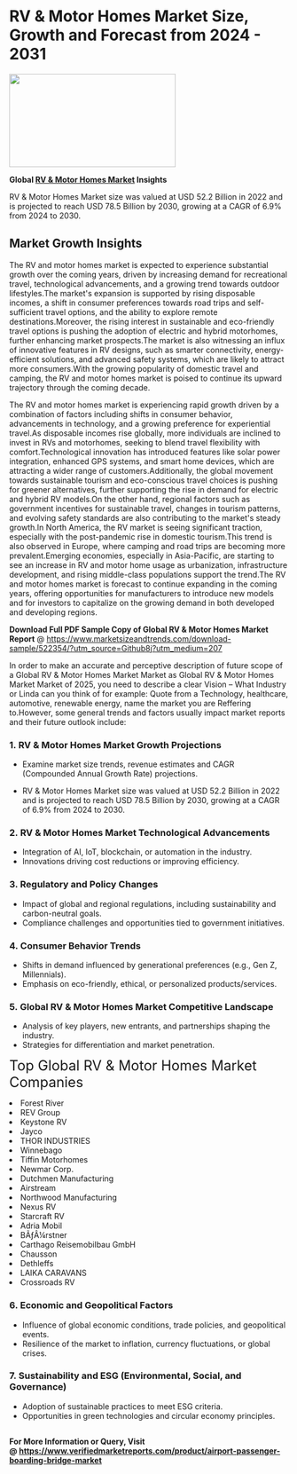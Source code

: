 <H1>RV & Motor Homes Market Size, Growth and Forecast from 2024 - 2031</H1><img class="aligncenter size-medium wp-image-584254" src="https://thirdeyenews.in/wp-content/uploads/2024/09/Global-Market-Research-300x168.jpeg" alt="" width="300" height="168" /><p><strong>Global&nbsp;<a href="https://www.marketsizeandtrends.com/download-sample/522354/?utm_source=Github8j?utm_medium=207">RV & Motor Homes Market</a> Insights</strong></p><p>RV & Motor Homes Market size was valued at USD 52.2 Billion in 2022 and is projected to reach USD 78.5 Billion by 2030, growing at a CAGR of 6.9% from 2024 to 2030.</p><p><h2>Market Growth Insights</h2> <p>The RV and motor homes market is expected to experience substantial growth over the coming years, driven by increasing demand for recreational travel, technological advancements, and a growing trend towards outdoor lifestyles.The market's expansion is supported by rising disposable incomes, a shift in consumer preferences towards road trips and self-sufficient travel options, and the ability to explore remote destinations.Moreover, the rising interest in sustainable and eco-friendly travel options is pushing the adoption of electric and hybrid motorhomes, further enhancing market prospects.The market is also witnessing an influx of innovative features in RV designs, such as smarter connectivity, energy-efficient solutions, and advanced safety systems, which are likely to attract more consumers.With the growing popularity of domestic travel and camping, the RV and motor homes market is poised to continue its upward trajectory through the coming decade.</p> <p>The RV and motor homes market is experiencing rapid growth driven by a combination of factors including shifts in consumer behavior, advancements in technology, and a growing preference for experiential travel.As disposable incomes rise globally, more individuals are inclined to invest in RVs and motorhomes, seeking to blend travel flexibility with comfort.Technological innovation has introduced features like solar power integration, enhanced GPS systems, and smart home devices, which are attracting a wider range of customers.Additionally, the global movement towards sustainable tourism and eco-conscious travel choices is pushing for greener alternatives, further supporting the rise in demand for electric and hybrid RV models.On the other hand, regional factors such as government incentives for sustainable travel, changes in tourism patterns, and evolving safety standards are also contributing to the market's steady growth.In North America, the RV market is seeing significant traction, especially with the post-pandemic rise in domestic tourism.This trend is also observed in Europe, where camping and road trips are becoming more prevalent.Emerging economies, especially in Asia-Pacific, are starting to see an increase in RV and motor home usage as urbanization, infrastructure development, and rising middle-class populations support the trend.The RV and motor homes market is forecast to continue expanding in the coming years, offering opportunities for manufacturers to introduce new models and for investors to capitalize on the growing demand in both developed and developing regions.</p> <p><span class=""><strong>Download Full PDF Sample Copy of Global RV & Motor Homes Market Report</strong> @ <a href="https://www.marketsizeandtrends.com/download-sample/522354/?utm_source=Github8j?utm_medium=207" target="_blank">https://www.marketsizeandtrends.com/download-sample/522354/?utm_source=Github8j?utm_medium=207</a></span></p><p>In order to make an accurate and perceptive description of future scope of a Global&nbsp;RV & Motor Homes Market Market as Global&nbsp;RV & Motor Homes Market Market of 2025, you need to describe a clear Vision &ndash; What Industry or Linda can you think of for example: Quote from a Technology, healthcare, automotive, renewable energy, name the market you are Reffering to.However, some general trends and factors usually impact market reports and their future outlook include:</p><h3>1.&nbsp;<strong>RV & Motor Homes Market Growth Projections</strong></h3><ul><li>Examine market size trends, revenue estimates and CAGR (Compounded Annual Growth Rate) projections.</li><li><p>RV & Motor Homes Market size was valued at USD 52.2 Billion in 2022 and is projected to reach USD 78.5 Billion by 2030, growing at a CAGR of 6.9% from 2024 to 2030.</p></li></ul><h3>2.&nbsp;<strong>RV & Motor Homes Market Technological Advancements</strong></h3><ul><li>Integration of AI, IoT, blockchain, or automation in the industry.</li><li>Innovations driving cost reductions or improving efficiency.</li></ul><h3>3.&nbsp;<strong>Regulatory and Policy Changes</strong></h3><ul><li>Impact of global and regional regulations, including sustainability and carbon-neutral goals.</li><li>Compliance challenges and opportunities tied to government initiatives.</li></ul><h3>4.&nbsp;<strong>Consumer Behavior Trends</strong></h3><ul><li>Shifts in demand influenced by generational preferences (e.g., Gen Z, Millennials).</li><li>Emphasis on eco-friendly, ethical, or personalized products/services.</li></ul><h3>5.&nbsp;<strong>Global RV & Motor Homes Market Competitive Landscape</strong></h3><ul><li>Analysis of key players, new entrants, and partnerships shaping the industry.</li><li>Strategies for differentiation and market penetration.</li></ul><p data-pm-slice="1 1 []"><span style="color: inherit; font-family: inherit; font-size: 25px;">Top Global RV & Motor Homes Market Companies</span></p><div class="" data-test-id=""><p><li>Forest River</li><li> REV Group</li><li> Keystone RV</li><li> Jayco</li><li> THOR INDUSTRIES</li><li> Winnebago</li><li> Tiffin Motorhomes</li><li> Newmar Corp.</li><li> Dutchmen Manufacturing</li><li> Airstream</li><li> Northwood Manufacturing</li><li> Nexus RV</li><li> Starcraft RV</li><li> Adria Mobil</li><li> BÃƒÂ¼rstner</li><li> Carthago Reisemobilbau GmbH</li><li> Chausson</li><li> Dethleffs</li><li> LAIKA CARAVANS</li><li> Crossroads RV</li></p></div><h3>6.&nbsp;<strong>Economic and Geopolitical Factors</strong></h3><ul><li>Influence of global economic conditions, trade policies, and geopolitical events.</li><li>Resilience of the market to inflation, currency fluctuations, or global crises.</li></ul><h3>7.&nbsp;<strong>Sustainability and ESG (Environmental, Social, and Governance)</strong></h3><ul><li>Adoption of sustainable practices to meet ESG criteria.</li><li>Opportunities in green technologies and circular economy principles.</li></ul><h2><strong style="font-size: 14px;">For More Information or Query, Visit @&nbsp;</strong><a style="background-color: #ffffff; font-size: 14px;" href="https://www.marketsizeandtrends.com/report/rv-motor-homes-market/" target="_blank">https://www.verifiedmarketreports.com/product/airport-passenger-boarding-bridge-market</a></h2>